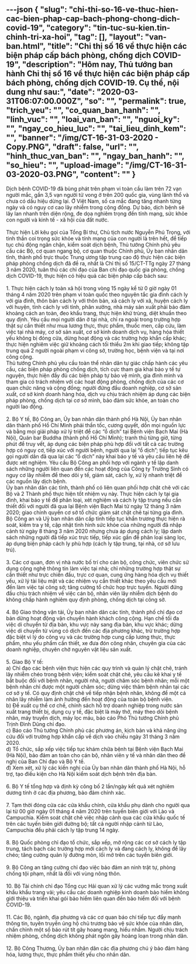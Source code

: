 ---json
{
    "slug": "chi-thi-so-16-ve-thuc-hien-cac-bien-phap-cap-bach-phong-chong-dich-covid-19",
    "category": "tin-tuc-su-kien.tin-chinh-tri-xa-hoi",
    "tag": [],
    "layout": "van-ban.html",
    "title": "Chỉ thị số 16 về thực hiện các biện pháp cấp bách phòng, chống dịch COVID-19",
    "description": "Hôm nay, Thủ tướng ban hành Chỉ thị số 16 về thực hiện các biện pháp cấp bách phòng, chống dịch COVID-19. Cụ thể, nội dung như sau:",
    "date": "2020-03-31T06:07:00.000Z",
    "so": "",
    "permalink": true,
    "trich_yeu": "",
    "co_quan_ban_hanh": "",
    "linh_vuc": "",
    "loai_van_ban": "",
    "nguoi_ky": "",
    "ngay_co_hieu_luc": "",
    "tai_lieu_dinh_kem": "",
    "banner": "/img/CT-16-31-03-2020 - Copy.PNG",
    "draft": false,
    "url": "",
    "hinh_thuc_van_ban": "",
    "ngay_ban_hanh": "",
    "so_hieu": "",
    "upload-image": "/img/CT-16-31-03-2020-03.PNG",
    "__content__": ""
}
---
<p>Dịch bệnh COVID-19 đ&atilde; b&ugrave;ng ph&aacute;t tr&ecirc;n phạm vi to&agrave;n cầu l&agrave;m tr&ecirc;n 72 vạn người mắc, gần 3,5 vạn người tử vong ở tr&ecirc;n 200 quốc gia, v&ugrave;ng l&atilde;nh thổ v&agrave; chưa c&oacute; dấu hiệu dừng lại. Ở Việt Nam, số ca mắc đang tăng nhanh từng ng&agrave;y v&agrave; c&oacute; nguy cơ cao l&acirc;y nhiễm trong cộng đồng. Dự b&aacute;o, dịch bệnh sẽ l&acirc;y lan nhanh tr&ecirc;n diện rộng, đe dọa nghi&ecirc;m trọng đến t&iacute;nh mạng, sức khỏe con người v&agrave; kinh tế - x&atilde; hội của đất nước.<br />
<br />
Thực hiện Lời k&ecirc;u gọi của Tổng B&iacute; thư, Chủ tịch nước Nguyễn Ph&uacute; Trọng, với tinh thần coi trọng sức khỏe v&agrave; t&iacute;nh mạng của con người l&agrave; tr&ecirc;n hết, để tiếp tục chủ động ngăn chặn, kiểm so&aacute;t dịch bệnh, Thủ tướng Ch&iacute;nh phủ y&ecirc;u cầu c&aacute;c Bộ, cơ quan ngang bộ, cơ quan thuộc Ch&iacute;nh phủ, Ủy ban nh&acirc;n d&acirc;n tỉnh, th&agrave;nh phố trực thuộc Trung ương tập trung cao độ thực hiện c&aacute;c biện ph&aacute;p ph&ograve;ng chống dịch đ&atilde; đề ra, nhất l&agrave; Chỉ thị số 15/CT-TTg ng&agrave;y 27 th&aacute;ng 3 năm 2020, tu&acirc;n thủ c&aacute;c chỉ đạo của Ban chỉ đạo quốc gia ph&ograve;ng, chống dịch COVID-19, thực hiện c&oacute; hiệu quả c&aacute;c biện ph&aacute;p cấp b&aacute;ch sau:<br />
<br />
1. Thực hiện c&aacute;ch ly to&agrave;n x&atilde; hội trong v&ograve;ng 15 ng&agrave;y kể từ 0 giờ ng&agrave;y 01 th&aacute;ng 4 năm 2020 tr&ecirc;n phạm vi to&agrave;n quốc theo nguy&ecirc;n tắc gia đ&igrave;nh c&aacute;ch ly với gia đ&igrave;nh, th&ocirc;n bản c&aacute;ch ly với th&ocirc;n bản, x&atilde; c&aacute;ch ly với x&atilde;, huyện c&aacute;ch ly với huyện, tỉnh c&aacute;ch ly với tỉnh, ph&acirc;n xưởng, nh&agrave; m&aacute;y sản xuất phải bảo đảm khoảng c&aacute;ch an to&agrave;n, đeo khẩu trang, thực hiện khử tr&ugrave;ng, diệt khuẩn theo quy định. Y&ecirc;u cầu mọi người d&acirc;n ở tại nh&agrave;, chỉ ra ngo&agrave;i trong trường hợp thật sự cần thiết như mua lương thực, thực phẩm, thuốc men, cấp cứu, l&agrave;m việc tại nh&agrave; m&aacute;y, cơ sở sản xuất, cơ sở kinh doanh dịch vụ, h&agrave;ng h&oacute;a thiết yếu kh&ocirc;ng bị đ&oacute;ng cửa, dừng hoạt động v&agrave; c&aacute;c trường hợp khẩn cấp kh&aacute;c; thực hiện nghi&ecirc;m việc giữ khoảng c&aacute;ch tối thiểu 2m khi giao tiếp; kh&ocirc;ng tập trung qu&aacute; 2 người ngo&agrave;i phạm vi c&ocirc;ng sở, trường học, bệnh viện v&agrave; tại nơi c&ocirc;ng cộng.<br />
Thủ tướng Ch&iacute;nh phủ y&ecirc;u cầu to&agrave;n thể nh&acirc;n d&acirc;n tự gi&aacute;c chấp h&agrave;nh c&aacute;c y&ecirc;u cầu, c&aacute;c biện ph&aacute;p ph&ograve;ng chống dịch, t&iacute;ch cực tham gia khai b&aacute;o y tế tự nguyện, thực hiện đầy đủ c&aacute;c biện ph&aacute;p tự bảo vệ m&igrave;nh, gia đ&igrave;nh m&igrave;nh v&agrave; tham gia c&oacute; tr&aacute;ch nhiệm với c&aacute;c hoạt động ph&ograve;ng, chống dịch của c&aacute;c cơ quan chức năng v&agrave; cộng đồng; người đứng đầu doanh nghiệp, cơ sở sản xuất, cơ sở kinh doanh h&agrave;ng h&oacute;a, dịch vụ chịu tr&aacute;ch nhiệm &aacute;p dụng c&aacute;c biện ph&aacute;p ph&ograve;ng, chống dịch tại cơ sở m&igrave;nh, bảo đảm sức khỏe, an to&agrave;n cho người lao động.<br />
<br />
2. Bộ Y tế, Bộ C&ocirc;ng an, Ủy ban nh&acirc;n d&acirc;n th&agrave;nh phố H&agrave; Nội, Ủy ban nh&acirc;n d&acirc;n th&agrave;nh phố Hồ Ch&iacute; Minh phải thần tốc, cương quyết, dồn mọi nguồn lực v&agrave; bằng mọi giải ph&aacute;p xử l&yacute; triệt để c&aacute;c &ldquo;ổ dịch&rdquo; tại Bệnh viện Bạch Mai (H&agrave; Nội), Qu&aacute;n bar Buddha (th&agrave;nh phố Hồ Ch&iacute; Minh); tranh thủ từng giờ, từng ph&uacute;t để truy vết, &aacute;p dụng c&aacute;c biện ph&aacute;p ph&ugrave; hợp đối với tất cả c&aacute;c trường hợp c&oacute; nguy cơ, tiếp x&uacute;c với người bệnh, người qua lại &ldquo;ổ dịch&rdquo;; tiếp tục k&ecirc;u gọi người d&acirc;n đ&atilde; qua lại c&aacute;c &ldquo;ổ dịch&rdquo; n&agrave;y khai b&aacute;o y tế v&agrave; y&ecirc;u cầu li&ecirc;n hệ để được x&eacute;t nghiệm. Y&ecirc;u cầu Bộ C&ocirc;ng an phối hợp với ng&agrave;nh y tế lập danh s&aacute;ch những người li&ecirc;n quan đến c&aacute;c hoạt động của C&ocirc;ng ty Trường Sinh c&oacute; nguy cơ l&acirc;y nhiễm để theo d&otilde;i y tế, gi&aacute;m s&aacute;t, c&aacute;ch ly, xử l&yacute; nhanh triệt để c&aacute;c nguồn l&acirc;y dịch bệnh.<br />
Ủy ban nh&acirc;n d&acirc;n c&aacute;c tỉnh, th&agrave;nh phố c&oacute; li&ecirc;n quan phối hợp chặt chẽ với c&aacute;c Bộ v&agrave; 2 Th&agrave;nh phố thực hiện tốt nhiệm vụ n&agrave;y. Thực hiện c&aacute;ch ly tại gia đ&igrave;nh, khai b&aacute;o y tế để ph&acirc;n loại, x&eacute;t nghiệm v&agrave; c&aacute;ch ly tập trung nếu cần thiết đối với người đ&atilde; qua lại Bệnh viện Bạch Mai từ ng&agrave;y 12 th&aacute;ng 3 năm 2020; giao ch&iacute;nh quyền cơ sở tổ chức gi&aacute;m s&aacute;t chặt chẽ tại từng gia đ&igrave;nh.<br />
Bộ C&ocirc;ng an v&agrave; Uỷ ban nh&acirc;n d&acirc;n cấp tỉnh tiếp tục khẩn trương thực hiện r&agrave; so&aacute;t, kiểm tra y tế, cập nhật t&igrave;nh h&igrave;nh sức khỏe của những người đ&atilde; nhập cảnh từ ng&agrave;y 8 th&aacute;ng 3 năm 2020 nhưng chưa &aacute;p dụng c&aacute;ch ly; lập danh s&aacute;ch những người đ&atilde; tiếp x&uacute;c trực tiếp, tiếp x&uacute;c gần để ph&acirc;n loại s&agrave;ng lọc, &aacute;p dụng biện ph&aacute;p c&aacute;ch ly ph&ugrave; hợp (c&aacute;ch ly tập trung, tại nh&agrave;, cơ sở lưu tr&uacute;).<br />
<br />
3. C&aacute;c cơ quan, đơn vị nh&agrave; nước bố tr&iacute; cho c&aacute;n bộ, c&ocirc;ng chức, vi&ecirc;n chức sử dụng c&ocirc;ng nghệ th&ocirc;ng tin l&agrave;m việc tại nh&agrave;; chỉ những trường hợp thật sự cần thiết như trực chiến đấu, trực cơ quan, cung ứng h&agrave;ng h&oacute;a dịch vụ thiết yếu, xử l&yacute; t&agrave;i liệu mật v&agrave; c&aacute;c nhiệm vụ cần thiết kh&aacute;c theo y&ecirc;u cầu mới đến&nbsp;l&agrave;m việc tại c&ocirc;ng sở; tăng cường tổ chức họp trực tuyến. Người đứng đầu chịu tr&aacute;ch nhiệm về việc c&aacute;n bộ, nh&acirc;n vi&ecirc;n l&acirc;y nhiễm dịch bệnh do kh&ocirc;ng chấp h&agrave;nh nghi&ecirc;m quy định ph&ograve;ng, chống dịch tại c&ocirc;ng sở.<br />
<br />
4. Bộ Giao th&ocirc;ng vận tải, Ủy ban nh&acirc;n d&acirc;n c&aacute;c tỉnh, th&agrave;nh phố chỉ đạo cơ bản dừng hoạt động vận chuyển h&agrave;nh kh&aacute;ch c&ocirc;ng cộng. Hạn chế tối đa việc di chuyển từ địa b&agrave;n, khu vực n&agrave;y sang địa b&agrave;n, khu vực kh&aacute;c; dừng việc di chuyển từ v&ugrave;ng c&oacute; dịch đến c&aacute;c địa phương kh&aacute;c, trừ trường hợp đặc biệt v&igrave; l&yacute; do c&ocirc;ng vụ v&agrave; c&aacute;c trường hợp cung cấp lương thực, thực phẩm, nhu yếu phẩm cần thiết, xe đưa đ&oacute;n c&ocirc;ng nh&acirc;n, chuy&ecirc;n gia của c&aacute;c doanh nghiệp, chuy&ecirc;n chở nguy&ecirc;n vật liệu sản xuất.<br />
<br />
5. Giao Bộ Y tế:<br />
a) Chỉ đạo c&aacute;c bệnh viện thực hiện c&aacute;c quy tr&igrave;nh v&agrave; quản l&yacute; chặt chẽ, tr&aacute;nh l&acirc;y nhiễm ch&eacute;o trong bệnh viện; kiểm so&aacute;t chặt chẽ, y&ecirc;u cầu k&ecirc; khai y tế bắt buộc đối với bệnh nh&acirc;n, người nh&agrave;, người chăm s&oacute;c bệnh nh&acirc;n; mỗi một bệnh nh&acirc;n chỉ được một người chăm s&oacute;c; dừng việc thăm bệnh nh&acirc;n tại c&aacute;c cơ sở y tế. C&oacute; quy định chặt chẽ về tiếp nhận bệnh nh&acirc;n, kh&ocirc;ng để một c&aacute; nh&acirc;n l&acirc;y nhiễm l&agrave;m ảnh hưởng đến hoạt động của to&agrave;n bộ bệnh viện.<br />
b) Đề xuất cụ thể cơ chế, ch&iacute;nh s&aacute;ch hỗ trợ doanh nghiệp trong nước sản xuất trang thiết bị, dụng cụ y tế, đặc biệt l&agrave; m&aacute;y thở, m&aacute;y theo d&otilde;i bệnh nh&acirc;n, m&aacute;y truyền dịch, m&aacute;y lọc m&aacute;u, b&aacute;o c&aacute;o Ph&oacute; Thủ tướng Ch&iacute;nh phủ Trịnh Đ&igrave;nh Dũng chỉ đạo.<br />
c) B&aacute;o c&aacute;o Thủ tướng Ch&iacute;nh phủ c&aacute;c phương &aacute;n, kịch bản v&agrave; khả năng ứng cứu đối với trường hợp khẩn cấp về dịch v&agrave;o chiều ng&agrave;y 31 th&aacute;ng 3 năm 2020.<br />
d) Tổ chức, sắp xếp việc tiếp tục kh&aacute;m chữa bệnh tại Bệnh viện Bạch Mai (H&agrave; Nội), bảo đảm an to&agrave;n cho c&aacute;n bộ, nh&acirc;n vi&ecirc;n y tế v&agrave; nh&acirc;n d&acirc;n theo đề nghị của Ban Chỉ đạo v&agrave; Bộ Y tế.<br />
đ) Xem x&eacute;t, xử l&yacute; c&aacute;c kiến nghị của Ủy ban nh&acirc;n d&acirc;n th&agrave;nh phố H&agrave; Nội, hỗ trợ, tạo điều kiện cho H&agrave; Nội kiểm so&aacute;t dịch bệnh tr&ecirc;n địa b&agrave;n.<br />
<br />
6. Bộ Y tế tổng hợp v&agrave; định kỳ c&ocirc;ng bố 2 lần/ng&agrave;y kết quả x&eacute;t nghi&ecirc;m dương t&iacute;nh ở c&aacute;c địa phương, bảo đảm ch&iacute;nh x&aacute;c.<br />
<br />
7. Tạm thời đ&oacute;ng cửa c&aacute;c cửa khẩu ch&iacute;nh, cửa khẩu phụ d&agrave;nh cho người qua lại từ 00 giờ ng&agrave;y 01 th&aacute;ng 4 năm 2020 tr&ecirc;n tuyến bi&ecirc;n giới với L&agrave;o v&agrave; Campuchia. Kiểm so&aacute;t chặt chẽ việc nhập cảnh qua c&aacute;c cửa khẩu quốc tế tr&ecirc;n c&aacute;c tuyến bi&ecirc;n giới đường bộ; tất cả người nhập cảnh từ L&agrave;o, Campuchia đều phải c&aacute;ch ly tập trung 14 ng&agrave;y.<br />
<br />
8. Bộ Quốc ph&ograve;ng chỉ đạo tổ chức, sắp xếp, mở rộng c&aacute;c cơ sở c&aacute;ch ly tập trung, t&aacute;ch bạch c&aacute;c trường hợp mới c&aacute;ch ly v&agrave; đang c&aacute;ch ly, kh&ocirc;ng để l&acirc;y ch&eacute;o; tăng cường quản l&yacute; đường m&ograve;n, lối mở tr&ecirc;n c&aacute;c tuyến bi&ecirc;n giới.<br />
<br />
9. Bộ C&ocirc;ng an tăng cường chỉ đạo việc bảo đảm an ninh trật tự, ph&ograve;ng chống tội phạm, nhất l&agrave; đối với v&ugrave;ng n&ocirc;ng th&ocirc;n.<br />
<br />
10. Bộ T&agrave;i ch&iacute;nh chỉ đạo Tổng cục Hải quan xử l&yacute; c&aacute;c vướng mắc trong xuất khẩu khẩu trang vải; y&ecirc;u cầu c&aacute;c doanh nghiệp kinh doanh bảo hiểm kh&ocirc;ng giới thiệu v&agrave; triển khai g&oacute;i bảo hiểm li&ecirc;n quan đến bảo hiểm đối với bệnh COVID-19.<br />
<br />
11. C&aacute;c Bộ, ng&agrave;nh, địa phương v&agrave; c&aacute;c cơ quan b&aacute;o ch&iacute; tiếp tục đẩy mạnh th&ocirc;ng tin, tuy&ecirc;n truyền ủng hộ chủ trương bảo vệ sức khỏe của nh&acirc;n d&acirc;n, chấn chỉnh một số b&aacute;o r&uacute;t t&iacute;t g&acirc;y hoang mang, hiểu nhầm. Người chịu tr&aacute;ch nhiệm ph&ograve;ng, chống dịch kh&ocirc;ng ph&aacute;t ng&ocirc;n g&acirc;y hoảng loạn trong nh&acirc;n d&acirc;n.<br />
<br />
12. Bộ C&ocirc;ng Thương, Ủy ban nh&acirc;n d&acirc;n c&aacute;c địa phương ch&uacute; &yacute; bảo đảm h&agrave;ng h&oacute;a, lương thực, thực phẩm thiết yếu cho nh&acirc;n d&acirc;n.</p>

<p style="text-align:center"><img alt="" src="/img/CT-16-31-03-2020.PNG" /></p>

<p style="text-align:center"><img alt="" src="/img/CT-16-31-03-2020-02.PNG" /></p>

<p style="text-align:center"><img alt="" src="/img/CT-16-31-03-2020-03.PNG" /></p>
